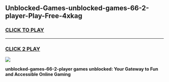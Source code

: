 
## Unblocked-Games-unblocked-games-66-2-player-Play-Free-4xkag
<h3>
<a href="https://premium76.site?title=unblocked-games-66-2-player&ref=18A1">CLICK TO PLAY</a></h3>
<hr>

<h3>
<a href="https://premium76.site?title=unblocked-games-66-2-player&ref=18A1">CLICK 2 PLAY</a>
  
</h3>

<a href="https://premium76.site?title=unblocked-games-66-2-player&ref=18A1"><img src="https://clearcache.store/games.png"></a>


**unblocked-games-66-2-player games unblocked: Your Gateway to Fun and Accessible Online Gaming**
